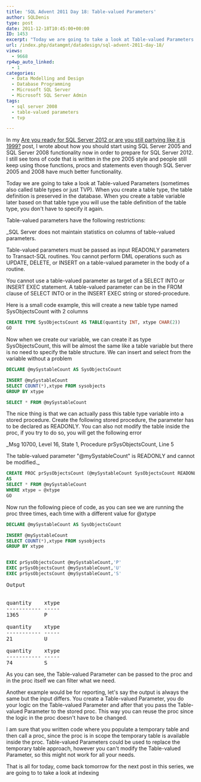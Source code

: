 ```yaml
---
title: 'SQL Advent 2011 Day 18: Table-valued Parameters'
author: SQLDenis
type: post
date: 2011-12-18T10:45:00+00:00
ID: 1453
excerpt: "Today we are going to take a look at Table-valued Parameters (sometimes also called table types or just TVP). When you create a table type, the table definition is preserved in the database. When you create a table variable later based on that table type you will use the table definition of the table type, you don't have to specify it again."
url: /index.php/datamgmt/datadesign/sql-advent-2011-day-18/
views:
  - 9668
rp4wp_auto_linked:
  - 1
categories:
  - Data Modelling and Design
  - Database Programming
  - Microsoft SQL Server
  - Microsoft SQL Server Admin
tags:
  - sql server 2008
  - table-valued parameters
  - tvp

---
```

In my [Are you ready for SQL Server 2012 or are you still partying like it is 1999?][1] post, I wrote about how you should start using SQL Server 2005 and SQL Server 2008 functionality now in order to prepare for SQL Server 2012. I still see tons of code that is written in the pre 2005 style and people still keep using those functions, procs and statements even though SQL Server 2005 and 2008 have much better functionality.

Today we are going to take a look at Table-valued Parameters (sometimes also called table types or just TVP). When you create a table type, the table definition is preserved in the database. When you create a table variable later based on that table type you will use the table definition of the table type, you don't have to specify it again.

Table-valued parameters have the following restrictions:

_SQL Server does not maintain statistics on columns of table-valued parameters.</p> 

Table-valued parameters must be passed as input READONLY parameters to Transact-SQL routines. You cannot perform DML operations such as UPDATE, DELETE, or INSERT on a table-valued parameter in the body of a routine.

You cannot use a table-valued parameter as target of a SELECT INTO or INSERT EXEC statement. A table-valued parameter can be in the FROM clause of SELECT INTO or in the INSERT EXEC string or stored-procedure.</em>

Here is a small code example, this will create a new table type named SysObjectsCount with 2 columns

```sql
CREATE TYPE SysObjectsCount AS TABLE(quantity INT, xtype CHAR(2))
GO
```

Now when we create our variable, we can create it as type SysObjectsCount, this will be almost the same like a table variable but there is no need to specify the table structure. We can insert and select from the variable without a problem

```sql
DECLARE @mySystableCount AS SysObjectsCount

INSERT @mySystableCount
SELECT COUNT(*),xtype FROM sysobjects
GROUP BY xtype

SELECT * FROM @mySystableCount
```

The nice thing is that we can actually pass this table type variable into a stored procedure. Create the following stored procedure, the parameter has to be declared as READONLY. You can also not modify the table inside the proc, if you try to do so, you will get the following error

_Msg 10700, Level 16, State 1, Procedure prSysObjectsCount, Line 5
  
The table-valued parameter "@mySystableCount" is READONLY and cannot be modified._

```sql
CREATE PROC prSysObjectsCount (@mySystableCount SysObjectsCount READONLY, @xtype CHAR(2))
AS
SELECT * FROM @mySystableCount
WHERE xtype = @xtype
GO
```

Now run the following piece of code, as you can see we are running the proc three times, each time with a different value for @xtype

```sql
DECLARE @mySystableCount AS SysObjectsCount

INSERT @mySystableCount
SELECT COUNT(*),xtype FROM sysobjects
GROUP BY xtype


EXEC prSysObjectsCount @mySystableCount,'P'
EXEC prSysObjectsCount @mySystableCount,'U'
EXEC prSysObjectsCount @mySystableCount,'S'
```

<pre>Output


quantity    xtype
----------- -----
1365        P 

quantity    xtype
----------- -----
21          U 

quantity    xtype
----------- -----
74          S </pre>

As you can see, the Table-valued Parameter can be passed to the proc and in the proc itself we can filter what we need.

Another example would be for reporting, let's say the output is always the same but the input differs. You create a Table-valued Parameter, you do your logic on the Table-valued Parameter and after that you pass the Table-valued Parameter to the stored proc. This way you can reuse the proc since the logic in the proc doesn't have to be changed.

I am sure that you written code where you populate a temporary table and then call a proc, since the proc is in scope the temporary table is available inside the proc. Table-valued Parameters could be used to replace the temporary table approach, however you can't modify the Table-valued Parameter, so this might not work for all your needs.

That is all for today, come back tomorrow for the next post in this series, we are going to to take a look at indexing

 [1]: /index.php/DataMgmt/DataDesign/are-you-ready-for-sql